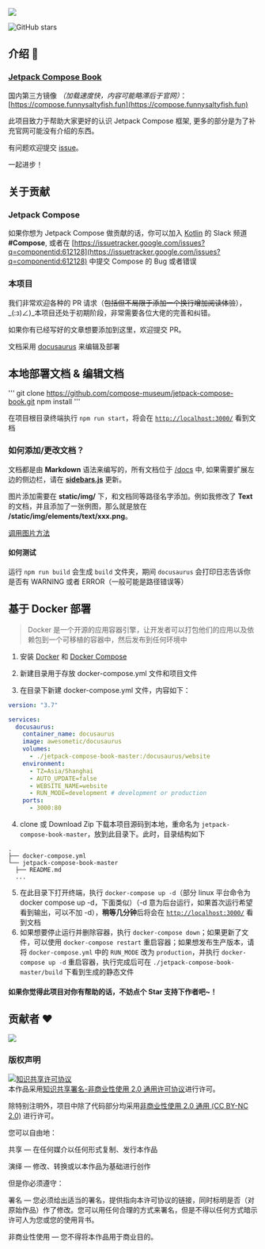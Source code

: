 ![](https://cdn.jsdelivr.net/gh/compose-museum/hello-compose/docs/assets/tutorial-banner.png)

![GitHub stars](https://img.shields.io/github/stars/compose-museum/jetpack-compose-tutorial.svg?style=social&label=Star)

## 介绍 💨

### [Jetpack Compose Book](https://jetpackcompose.cn/)
国内第三方镜像 *（加载速度快，内容可能略滞后于官网）*：[https://compose.funnysaltyfish.fun](https://compose.funnysaltyfish.fun)

此项目致力于帮助大家更好的认识 Jetpack Compose 框架, 更多的部分是为了补充官网可能没有介绍的东西。

有问题欢迎提交 [issue](https://github.com/compose-museum/jetpack-compose-tutorial/issues/new)。

一起进步！

## 关于贡献

### Jetpack Compose
如果你想为 Jetpack Compose 做贡献的话，你可以加入 [Kotlin](https://surveys.jetbrains.com/s3/kotlin-slack-sign-up) 的 Slack 频道 **#Compose**, 或者在 [https://issuetracker.google.com/issues?q=componentid:612128](https://issuetracker.google.com/issues?q=componentid:612128) 中提交 Compose 的 Bug 或者错误

### 本项目

我们非常欢迎各种的 PR 请求（~~包括但不局限于添加一个换行增加阅读体验~~），_(:з)∠)_本项目还处于初期阶段，非常需要各位大佬的完善和纠错。

如果你有已经写好的文章想要添加到这里，欢迎提交 PR。

文档采用 [docusaurus](https://docusaurus.io/) 来编辑及部署


## 本地部署文档 & 编辑文档

'''
git clone https://github.com/compose-museum/jetpack-compose-book.git
npm install
'''

在项目根目录终端执行 `npm run start`，将会在 [`http://localhost:3000/`](http://localhost:3000/) 看到文档

### 如何添加/更改文档？
    
文档都是由 **Markdown** 语法来编写的，所有文档位于 [/docs](https://github.com/compose-museum/compose-tutorial/tree/master/docs) 中, 如果需要扩展左边的侧边栏，请在 [**sidebars.js**](sidebars.js) 更新。

图片添加需要在 **static/img/** 下，和文档同等路径名字添加。例如我修改了 **Text** 的文档，并且添加了一张例图，那么就是放在 **/static/img/elements/text/xxx.png**。

[调用图片方法](https://docusaurus.io/zh-CN/docs/static-assets)

#### 如何测试

运行 `npm run build` 会生成 `build` 文件夹，期间 `docusaurus` 会打印日志告诉你是否有 WARNING 或者 ERROR（一般可能是路径错误等）


## 基于 Docker 部署

> Docker 是一个开源的应用容器引擎，让开发者可以打包他们的应用以及依赖包到一个可移植的容器中，然后发布到任何环境中

1. 安装 [Docker](https://docs.docker.com/get-docker/) 和 [Docker Compose](https://docs.docker.com/compose/install/)

2. 新建目录用于存放 docker-compose.yml 文件和项目文件
3. 在目录下新建 docker-compose.yml 文件，内容如下：
```yaml
version: "3.7"

services:
  docusaurus:
    container_name: docusaurus
    image: awesometic/docusaurus
    volumes:
      - ./jetpack-compose-book-master:/docusaurus/website
    environment:
      - TZ=Asia/Shanghai
      - AUTO_UPDATE=false
      - WEBSITE_NAME=website
      - RUN_MODE=development # development or production
    ports:
      - 3000:80

```
4. clone 或 Download Zip 下载本项目源码到本地，重命名为 `jetpack-compose-book-master`，放到此目录下。此时，目录结构如下
```
.
├── docker-compose.yml
└── jetpack-compose-book-master
  ├── README.md
  ...
```
5. 在此目录下打开终端，执行 `docker-compose up -d`（部分 linux 平台命令为 docker compose up -d，下面类似）（-d 意为后台运行，如果首次运行希望看到输出，可以不加 -d），**稍等几分钟**后将会在 [`http://localhost:3000/`](http://localhost:3000/) 看到文档
6. 如果想要停止运行并删除容器，执行 `docker-compose down`；如果更新了文件，可以使用 `docker-compose restart` 重启容器；如果想发布生产版本，请将 `docker-compose.yml` 中的 `RUN_MODE` 改为 `production`，并执行 `docker-compose up -d` 重启容器，执行完成后可在 `./jetpack-compose-book-master/build` 下看到生成的静态文件

#### 如果你觉得此项目对你有帮助的话，不妨点个 Star 支持下作者吧~！

## 贡献者 ❤

<a href="https://github.com/compose-museum/hello-compose/graphs/contributors">
  <img src="https://contrib.rocks/image?repo=compose-museum/hello-compose" />
</a>

### 版权声明

<a rel="license" href="http://creativecommons.org/licenses/by-nc/2.0/"><img alt="知识共享许可协议" style="border-width:0" src="https://i.creativecommons.org/l/by-nc/2.0/88x31.png" /></a><br />本作品采用<a rel="license" href="http://creativecommons.org/licenses/by-nc/2.0/">知识共享署名-非商业性使用 2.0 通用许可协议</a>进行许可。

除特别注明外，项目中除了代码部分均采用[非商业性使用 2.0 通用 (CC BY-NC 2.0)](https://creativecommons.org/licenses/by-nc/2.0/deed.zh) 进行许可。

您可以自由地：

共享 — 在任何媒介以任何形式复制、发行本作品

演绎 — 修改、转换或以本作品为基础进行创作

但是你必须遵守：

署名 — 您必须给出适当的署名，提供指向本许可协议的链接，同时标明是否（对原始作品）作了修改。您可以用任何合理的方式来署名，但是不得以任何方式暗示许可人为您或您的使用背书。

非商业性使用 — 您不得将本作品用于商业目的。

